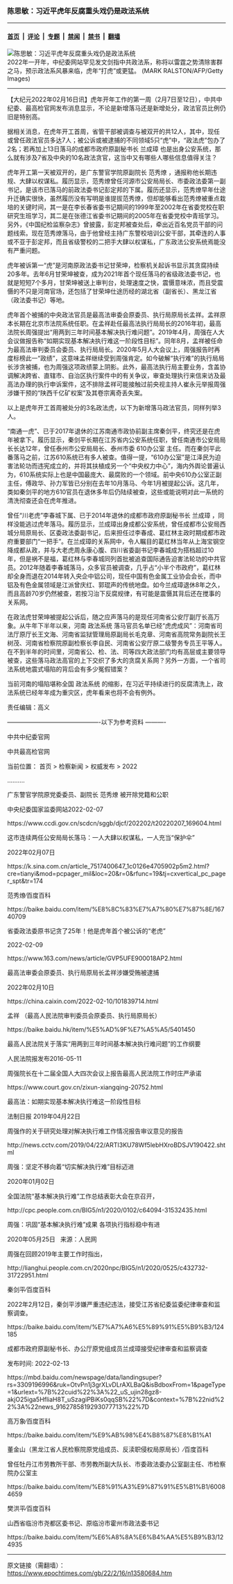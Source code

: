 ### 陈思敏：习近平虎年反腐重头戏仍是政法系统

---

#### [首页](../../../..?n13580684) &nbsp;|&nbsp; [评论](../../../../../epoch-comment?n13580684) &nbsp;|&nbsp; [专题](../../../../../epoch-special?n13580684) &nbsp;|&nbsp; [禁闻](../../../../../epoch-news?n13580684) &nbsp;|&nbsp; [禁书](../../../../../books?n13580684) &nbsp;|&nbsp; [翻墙](https://github.com/gfw-breaker/nogfw/blob/master/README.md?n13580684)


<div><img alt="陈思敏：习近平虎年反腐重头戏仍是政法系统" class="attachment-djy_600_400 size-djy_600_400 wp-post-image" src="https://i.epochtimes.com/assets/uploads/2022/02/id13580847-345-2-800x450--600x400.jpeg"/>
<div class="caption">
 2022年一开年，中纪委网站罕见发文剑指中共政法系，称将以雷霆之势清除害群之马，预示政法系风暴来临，虎年“打虎”或更猛。 (MARK RALSTON/AFP/Getty Images)
</div></div><hr/><div class="post_content" id="artbody" itemprop="articleBody">
 <!-- article content begin -->
 <p>
  【大纪元2022年02月16日讯】虎年开年工作的第一周（2月7日至12日），中共中纪委、最高检官网发布消息显示，不论是新增落马还是新增处分，政法官员比例仍旧是特别高。
 </p>
 <p>
  据相关消息，在虎年开工首周，省管干部被调查与被双开的共12人，其中，现任或曾任政法官员多达7人；被公诉或被逮捕的不同领域5只“虎”中，“政法虎”包办了2名；若再加上13日落马的成都市政府原副秘书长
  <ok href="https://www.epochtimes.com/gb/tag/%E5%85%B0%E6%88%90%E7%92%8B.html">
   兰成璋
  </ok>
  也是出身公安系统，那么就有涉及7省及中央的10名政法贪官，这当中又有哪些人哪些信息值得关注？
 </p>
 <p>
  虎年开工第一天被双开的，是广东警官学院原副院长
  <ok href="https://www.epochtimes.com/gb/tag/%E8%8C%83%E7%A7%80%E7%87%8E.html">
   范秀燎
  </ok>
  ，通报称他长期违规、大肆以权谋私。履历显示，范秀燎曾任河源市公安局局长、市委政法委第一副书记，是该市已落马的前政法委书记彭定邦的下属。履历还显示，范秀燎早年仕途升迁确实很快，虽然履历没有写明是谁提拔范秀燎，但却能够看出范秀燎被重点栽培的关键时间，其一是在李长春省委书记期间的1999年至2002年在省委党校在职研究生班学习，其二是在张德江省委书记期间的2005年在省委党校中青班学习。另外，《中国纪检监察杂志》曾披露，彭定邦被查处后，牵出近百名党员干部的问题线索。现在范秀燎落马，由于他曾经主持广东警校培训公安干部，其牵连的人事或不亚于彭定邦，而且省级警校的二把手大肆以权谋私，广东政法公安系统焉能没有严重问题。
 </p>
 <p>
  虎年被诉第一“虎”是河南原政法委书记甘荣坤，检察机关起诉书显示其贪腐持续20多年。去年6月甘荣坤被查，成为2021年首个现任落马的省级政法委书记，也就是短短7个多月，甘荣坤被送上审判台，处理速度之快，震慑意味浓，而且受震慑的不只是河南官场，还包括了甘荣坤仕途历经的湖北省（副省长）、黑龙江省（政法委书记）等地。
 </p>
 <p>
  虎年首个被捕的中央政法官员是最高法审委会原委员、执行局原局长孟祥。孟祥原本长期在北京市法院系统任职。在孟祥赴任最高法执行局局长的2016年初，最高法院长周强提出“用两到三年时间基本解决执行难问题”。2019年4月，周强在人大会议做报告称“如期实现基本解决执行难这一阶段性目标”。同年8月，孟祥被任命为最高法审判委员会委员、执行局局长。2020年5月人大会议上，周强报告时再度标榜此一“政绩”，这意味孟祥继续受到周强肯定。如今破解“执行难”的执行局局长涉贪被捕，也为周强这项政绩蒙上阴影。此外，最高法执行局主要业务，含盖协调解决跨省、直辖市、自治区执行案件中的有关争议，审查处理执行来信来访及最高法办理的执行申诉案件，这不排除孟祥可能接触过前央视主持人崔永元举报周强涉嫌干预的“陕西千亿矿权案”及其卷宗离奇丢失案。
 </p>
 <p>
  以上是虎年开工首周被处分的3名政法虎，以下为新增落马政法官员，同样列举3人。
 </p>
 <p>
  “南通一虎”、已于2017年退休的江苏南通市政协前副主席秦剑平，终究还是在虎年被拿下。履历显示，秦剑平长期在江苏省内公安系统任职，曾任南通市公安局局长长达12年，曾任泰州市公安局局长、泰州市委
  <ok href="https://www.epochtimes.com/gb/tag/610%E5%8A%9E%E5%85%AC%E5%AE%A4.html">
   610办公室
  </ok>
  主任。而在秦剑平此番落马之前，江苏610系统已有多人被查。值得一提，“610办公室”是江泽民为迫害法轮功而违宪成立的，并将其扶植成另一个“中央权力中心”，海内外舆论普遍认为，610系统实际上也是中国最庞大、最腐败的一个领域。前中央610办公室正副主任，傅政华、孙力军皆已分别在去年10月落马、今年1月被提起公诉。这几年，类如秦剑平的地方610官员在退休多年后仍陆续被查，这些或能说明对此一系统的清洗彻查还会在虎年推进。
 </p>
 <p>
  曾任“川老虎”李春城下属、已于2014年退休的成都市政府原副秘书长
  <ok href="https://www.epochtimes.com/gb/tag/%E5%85%B0%E6%88%90%E7%92%8B.html">
   兰成璋
  </ok>
  ，同样没能逃过虎年落马。履历显示，兰成璋出身成都公安系统，曾任成都市公安局西城分局原局长、区委政法委副书记，后来担任过李春成、葛红林主政时期成都市政府重要部门“一把手”。在兰成璋的关系网中，令人瞩目的葛红林当年从上海宝钢空降成都从政，并与大老虎周永康心腹、四川省委副书记李春城成为搭档超过10年，但是祸不是福，葛红林与李春城同列首批被追查国际通告迫害法轮功的中共官员。2012年随着李春城落马，众多官员被调查，几乎占“小半个市政府”，葛红林却全身而退在2014年转入央企中铝公司，现任中国有色金属工业协会会长，而中铝及有色金属领域是江派曾庆红、郭琨声的传统地盘。如今兰成璋退休8年之久，而且高龄70岁仍然被查，若按习治下反腐规律，有可能是震慑其背后还在搅事的关系网。
 </p>
 <p>
  在政法虎甘荣坤被提起公诉后，随之应声落马的是现任河南省公安厅副厅长高万象。从牛年下半年以来，河南
  <ok href="https://www.epochtimes.com/gb/tag/%E6%94%BF%E6%B3%95%E7%B3%BB%E7%BB%9F.html">
   政法系统
  </ok>
  落马官员名单已经“虎虎成风”：河南省司法厅原厅长王文海、河南省监狱管理局原副局长毛克章、河南省高院常务副院长王树茂、河南省检察院原副检察长李自民、河南省公安厅原二级警务专员王平等人。在不到半年的时间里，河南省公、检、法、司等四大政法部门均有高层或主要领导被查，这些落马政法高官的上下交织了多大的贪腐关系网？另外一方面，一个省司法系统地震式塌陷的背后会有多少冤假错案？
 </p>
 <p>
  当前河南的塌陷堪称全国
  <ok href="https://www.epochtimes.com/gb/tag/%E6%94%BF%E6%B3%95%E7%B3%BB%E7%BB%9F.html">
   政法系统
  </ok>
  的缩影，在习近平持续进行的反腐清洗上，政法系统已经年年成为重灾区，虎年看来也将不会有例外。
 </p>
 <p>
  责任编辑：高义
 </p>
 <p>
  ———————————————-以下为参考资料 ———-
 </p>
 <p>
  中共中纪委官网
 </p>
 <p>
  中共最高检官网
 </p>
 <p>
  当前位置： 首页 &gt; 检察新闻 &gt; 权威发布 &gt; 2022
 </p>
 <p>
  ……….
 </p>
 <p>
  广东警官学院原党委委员、副院长
  <ok href="https://www.epochtimes.com/gb/tag/%E8%8C%83%E7%A7%80%E7%87%8E.html">
   范秀燎
  </ok>
  被开除党籍和公职
 </p>
 <p>
  中央纪委国家监委网站2022-02-07
 </p>
 <p>
  https://www.ccdi.gov.cn/scdcn/sggb/djcf/202202/t20220207_169604.html
 </p>
 <p>
  这市连续两任公安局局长落马：一人大肆以权谋私，一人充当“保护伞”
 </p>
 <p>
  2022年02月07日
 </p>
 <p>
  https://k.sina.com.cn/article_7517400647_1c0126e4705902p5m2.html?cre=tianyi&amp;mod=pcpager_mil&amp;loc=20&amp;r=0&amp;rfunc=19&amp;tj=cxvertical_pc_pager_spt&amp;tr=174
 </p>
 <p>
  范秀燎∕百度百科
 </p>
 <p>
  https://baike.baidu.com/item/%E8%8C%83%E7%A7%80%E7%87%8E/16740709
 </p>
 <p>
  省委政法委原书记贪了25年！他是虎年首个被公诉的“老虎”
 </p>
 <p>
  2022-02-09
 </p>
 <p>
  https://www.163.com/news/article/GVP5UFE900018AP2.html
 </p>
 <p>
  最高法审委会原委员、执行局原局长孟祥涉嫌受贿被逮捕
 </p>
 <p>
  2022年02月10日
 </p>
 <p>
  https://china.caixin.com/2022-02-10/101839714.html
 </p>
 <p>
  孟祥 （最高人民法院审判委员会原委员、执行局原局长）
 </p>
 <p>
  https://baike.baidu.hk/item/%E5%AD%9F%E7%A5%A5/5401450
 </p>
 <p>
  最高人民法院关于落实“用两到三年时间基本解决执行难问题”的工作纲要
 </p>
 <p>
  人民法院报发布2016-05-11
 </p>
 <p>
  周强院长在十二届全国人大四次会议上报告最高人民法院工作时庄严承诺
 </p>
 <p>
  https://www.court.gov.cn/zixun-xiangqing-20752.html
 </p>
 <p>
  最高法：如期实现基本解决执行难这一阶段性目标
 </p>
 <p>
  法制日报 2019年04月22日
 </p>
 <p>
  周强作的关于研究处理对解决执行难工作情况报告审议意见的报告
 </p>
 <p>
  http://news.cctv.com/2019/04/22/ARTI3KU78Wf5lebHXroBDSJV190422.shtml
 </p>
 <p>
  周强：坚定不移向着“切实解决执行难”目标迈进
 </p>
 <p>
  2020年01月02日
 </p>
 <p>
  全国法院“基本解决执行难”工作总结表彰大会在京召开，
 </p>
 <p>
  http://cpc.people.com.cn/BIG5/n1/2020/0102/c64094-31532435.html
 </p>
 <p>
  周强：巩固“基本解决执行难”成果 各项执行指标稳中有进
 </p>
 <p>
  2020年05月25日   来源：人民网
 </p>
 <p>
  周强在回顾2019年主要工作时指出，
 </p>
 <p>
  http://lianghui.people.com.cn/2020npc/BIG5/n1/2020/0525/c432732-31722951.html
 </p>
 <p>
  秦剑平∕百度百科
 </p>
 <p>
  2022年2月12日，秦剑平涉嫌严重违纪违法，接受江苏省纪委监委纪律审查和监察调查。
 </p>
 <p>
  https://baike.baidu.com/item/%E7%A7%A6%E5%89%91%E5%B9%B3/124185
 </p>
 <p>
  成都市政府原副秘书长、办公厅原党组成员兰成璋接受纪律审查和监察调查
 </p>
 <p>
  发布时间: 2022-02-13
 </p>
 <p>
  https://mbd.baidu.com/newspage/data/landingsuper?rs=3309196996&amp;ruk=OtvPn1j3grXLvDLrAXLBaQ&amp;isBdboxFrom=1&amp;pageType=1&amp;urlext=%7B%22cuid%22%3A%22_uS_ujin28gz8-akjO25iga5HfliaH8T_uSzagiPBiKs0qqSB%22%7D&amp;context=%7B%22nid%22%3A%22news_9162785819293077713%22%7D
 </p>
 <p>
 </p>
 <p>
  高万象∕百度百科
 </p>
 <p>
  https://baike.baidu.com/item/%E9%AB%98%E4%B8%87%E8%B1%A1
 </p>
 <p>
  董金山（黑龙江省人民检察院原党组成员、反渎职侵权局原局长）∕百度百科
 </p>
 <p>
  曾任牡丹江市劳教所干部、市劳教所副大队长、市委政法委办公室副主任、市检察院办公室主
 </p>
 <p>
  https://baike.baidu.com/item/%E8%91%A3%E9%87%91%E5%B1%B1/60084659
 </p>
 <p>
  樊洪平∕百度百科
 </p>
 <p>
  山西省临汾市尧都区委书记、原临汾市霍州市政法委书记
 </p>
 <p>
  https://baike.baidu.com/item/%E6%A8%8A%E6%B4%AA%E5%B9%B3/124935
 </p>
 <!-- article content end -->
 <div id="below_article_ad">
 </div>
</div>


---

原文链接（需翻墙）：https://www.epochtimes.com/gb/22/2/16/n13580684.htm